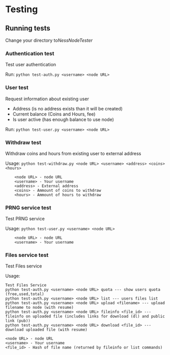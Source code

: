 # Testing
## Running tests
Change your directory to*NessNodeTester*
### Authentication test
Test user authentication

Run: `python test-auth.py <username> <node URL>`
### User test
Request information about existing user

* Address (is no address exists than it will be created)
* Current balance (Coins and Hours, fee)
* Is user active (has enough balance to use node)

Run: `python test-user.py <username> <node URL>`
### Withdraw test
Withdraw coins and hours from existing user to external address

Usage: `python test-withdraw.py <node URL> <username> <address> <coins> <hours>`

```
    <node URL> - node URL
    <username> - Your username
    <address> - External address
    <coins> - Ammount of coins to withdraw
    <hours> - Ammount of hours to withdraw
```
### PRNG service test
Test PRNG service

Usage: `python test-user.py <username> <node URL>`
```
    <node URL> - node URL
    <username> - Your username
```
### Files service test
Test Files service

Usage:
```
Test Files Service
python test-auth.py <username> <node URL> quota --- show users quota (free,used,total)
python test-auth.py <username> <node URL> list --- users files list
python test-auth.py <username> <node URL> upload <filename> --- upload filename to node (with resume)
python test-auth.py <username> <node URL> fileinfo <file_id> --- fileinfo on uploaded file (includes links for download (dl) and public link (pub))
python test-auth.py <username> <node URL> download <file_id> --- download uploaded file (with resume)
```
```
<node URL> - node URL
<username> - Your username
<file_id> - Hash of file name (returned by fileinfo or list commands)
```